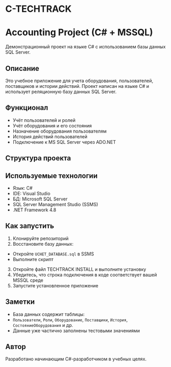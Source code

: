 # C-TECHTRACK
# Accounting Project (C# + MSSQL)

Демонстрационный проект на языке C# с использованием базы данных SQL Server.

##  Описание

Это учебное приложение для учета оборудования, пользователей, поставщиков и истории действий. Проект написан на языке C# и использует реляционную базу данных SQL Server.

##  Функционал

- Учёт пользователей и ролей
- Учёт оборудования и его состояния
- Назначение оборудования пользователям
- История действий пользователей
- Подключение к MS SQL Server через ADO.NET

##  Структура проекта

## Используемые технологии

- Язык: C#
- IDE: Visual Studio
- БД: Microsoft SQL Server
- SQL Server Management Studio (SSMS)
- .NET Framework 4.8
## Как запустить

1. Клонируйте репозиторий
2. Восстановите базу данных:
- Откройте `UCHET_DATABASE.sql` в SSMS
- Выполните скрипт
3. Откройте файл TECHTRACK INSTALL и выполните установку
4. Убедитесь, что строка подключения в коде соответствует вашей MSSQL среде
5. Запустите установленное приложение

##  Заметки

- База данных содержит таблицы:
- `Пользователи`, `Роли`, `Оборудование`, `Поставщики`, `История`, `СостояниеОборудования` и др.
- Данные уже частично заполнены тестовыми значениями

##  Автор

Разработано начинающим C#-разработчиком в учебных целях.

